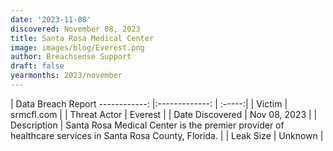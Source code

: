 ```yaml
---
date: '2023-11-08'
discovered: November 08, 2023
title: Santa Rosa Medical Center
image: images/blog/Everest.png
author: Breachsense Support
draft: false
yearmonths: 2023/november
---
```



| Data Breach Report
------------:     |:-------------:    | :-----:|
| Victim      | srmcfl.com      | 
| Threat Actor      | Everest      | 
| Date Discovered      | Nov 08, 2023      | 
| Description      | Santa Rosa Medical Center is the premier provider of healthcare services in Santa Rosa County, Florida.      | 
| Leak Size      | Unknown      | 


